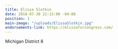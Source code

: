 ```yaml
---
title: Elissa Slotkin
date: 2018-07-30 22:15:00 -04:00
position: 1
main-image: "/uploads/ElissaSlotkin.jpg"
endorsements-link: https://elissaforcongress.com/
---
```


Michigan District 8